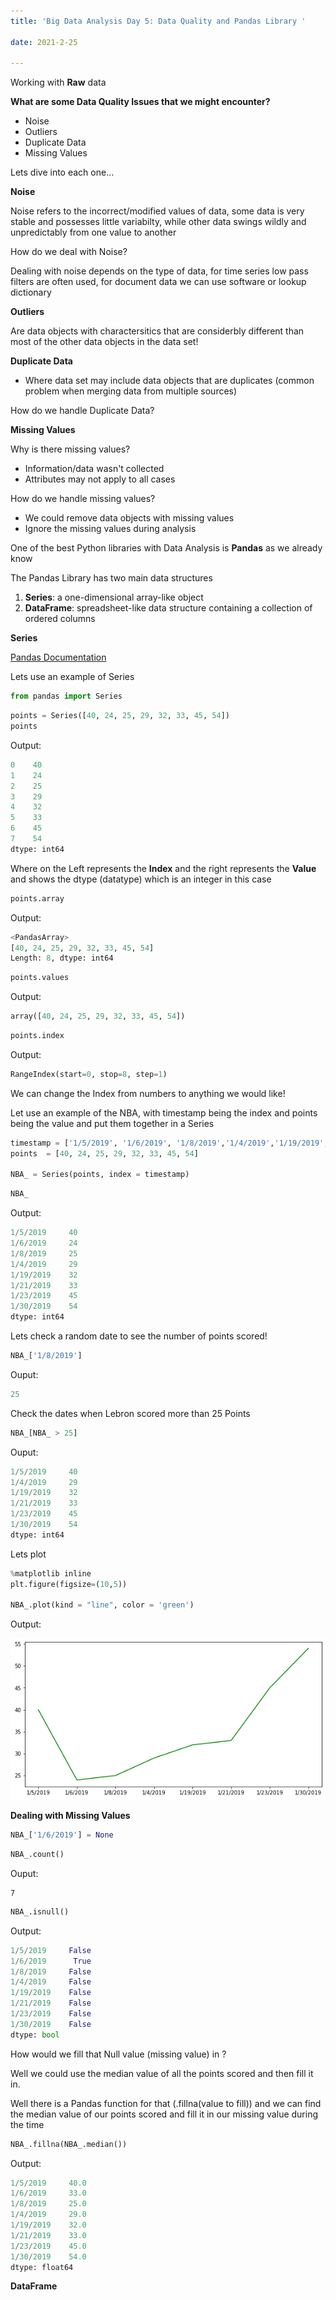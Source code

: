 ```yaml
---
title: 'Big Data Analysis Day 5: Data Quality and Pandas Library '

date: 2021-2-25

---
```




Working with **Raw** data

**What are some Data Quality Issues that we might encounter?**

- Noise
- Outliers
- Duplicate Data
- Missing Values

Lets dive into each one...

**Noise**

Noise refers to the incorrect/modified values of data, some data is very stable and possesses little variabilty, while other data swings wildly and unpredictably from one value to another

How do we deal with Noise?

Dealing with noise depends on the type of data, for time series low pass filters are often used, for document data we can use software or lookup dictionary

**Outliers**

Are data objects with charactersitics that are considerbly different than most of the other data objects in the data set!


**Duplicate Data**

- Where data set may include data objects that are duplicates (common problem when merging data from multiple sources)

How do we handle Duplicate Data?



**Missing Values**

Why is there missing values?
- Information/data wasn't collected
- Attributes may not apply to all cases

How do we handle missing values?

- We could remove data objects with missing values
- Ignore the missing values during analysis


One of the best Python libraries with Data Analysis is **Pandas** as we already know

The Pandas Library has two main data structures

1. **Series**: a one-dimensional array-like object
2. **DataFrame**: spreadsheet-like data structure containing a collection of ordered columns



**Series**

[Pandas Documentation](https://pandas.pydata.org/pandas-docs/stable/reference/series.html)

Lets use an example of Series

```python
from pandas import Series
```

```python
points = Series([40, 24, 25, 29, 32, 33, 45, 54])
points
```
Output:
```python
0    40
1    24
2    25
3    29
4    32
5    33
6    45
7    54
dtype: int64
```


Where on the Left represents the **Index** and the right represents the **Value** and shows the dtype (datatype) which is an integer in this case

```python
points.array
```

Output:
```python
<PandasArray>
[40, 24, 25, 29, 32, 33, 45, 54]
Length: 8, dtype: int64
```

```python
points.values
```

Output:
```python
array([40, 24, 25, 29, 32, 33, 45, 54])
```

```python
points.index
```
Output:

```python
RangeIndex(start=0, stop=8, step=1)
```

We can change the Index from numbers to anything we would like!

Let use an example of the NBA, with timestamp being the index and points being the value and put them together in a Series

```python
timestamp = ['1/5/2019', '1/6/2019', '1/8/2019','1/4/2019','1/19/2019', '1/21/2019','1/23/2019','1/30/2019']
points  = [40, 24, 25, 29, 32, 33, 45, 54]

NBA_ = Series(points, index = timestamp)

```

```python
NBA_
```

Output:
```python
1/5/2019     40
1/6/2019     24
1/8/2019     25
1/4/2019     29
1/19/2019    32
1/21/2019    33
1/23/2019    45
1/30/2019    54
dtype: int64
```

Lets check a random date to see the number of points scored!
```python
NBA_['1/8/2019']
```
Ouput:
```python
25
```

Check the dates when Lebron scored more than 25 Points

```python
NBA_[NBA_ > 25]
```
Ouput:
```python
1/5/2019     40
1/4/2019     29
1/19/2019    32
1/21/2019    33
1/23/2019    45
1/30/2019    54
dtype: int64
```

Lets plot
```python
%matplotlib inline
plt.figure(figsize=(10,5)) 

NBA_.plot(kind = "line", color = 'green')
```

Output:

![inserting image](images/big_data/nba.png)

**Dealing with Missing Values**

```python
NBA_['1/6/2019'] = None
```

```python
NBA_.count()
```
Ouput:
```
7
```

```python
NBA_.isnull()
```

Output:
```python
1/5/2019     False
1/6/2019      True
1/8/2019     False
1/4/2019     False
1/19/2019    False
1/21/2019    False
1/23/2019    False
1/30/2019    False
dtype: bool
```

How would we fill that Null value (missing value) in ?

Well we could use the median value of all the points scored and then fill it in.

Well there is a Pandas function for that (.fillna(value to fill)) and we can find the median value of our points scored and fill it in our missing value during the time

```python
NBA_.fillna(NBA_.median())
```

Output:
```python
1/5/2019     40.0
1/6/2019     33.0
1/8/2019     25.0
1/4/2019     29.0
1/19/2019    32.0
1/21/2019    33.0
1/23/2019    45.0
1/30/2019    54.0
dtype: float64
```




**DataFrame**
